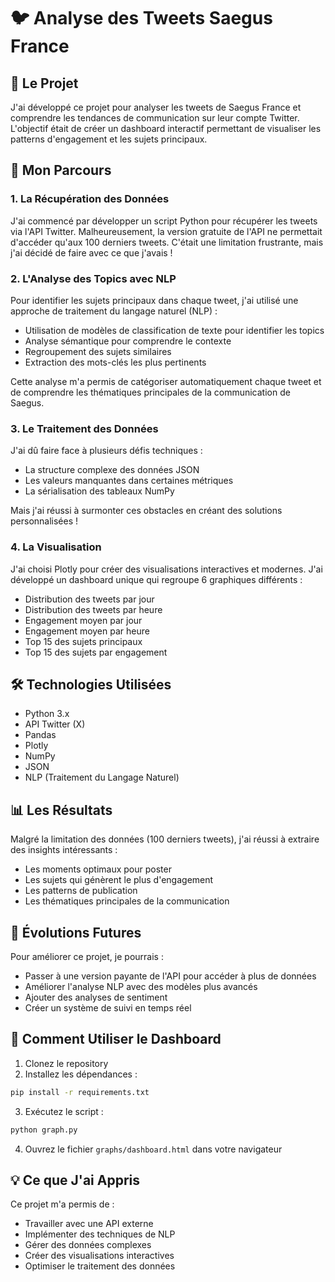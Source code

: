 # 🐦 Analyse des Tweets Saegus France

## 🎯 Le Projet
J'ai développé ce projet pour analyser les tweets de Saegus France et comprendre les tendances de communication sur leur compte Twitter. L'objectif était de créer un dashboard interactif permettant de visualiser les patterns d'engagement et les sujets principaux.

## 🚀 Mon Parcours

### 1. La Récupération des Données
J'ai commencé par développer un script Python pour récupérer les tweets via l'API Twitter. Malheureusement, la version gratuite de l'API ne permettait d'accéder qu'aux 100 derniers tweets. C'était une limitation frustrante, mais j'ai décidé de faire avec ce que j'avais !

### 2. L'Analyse des Topics avec NLP
Pour identifier les sujets principaux dans chaque tweet, j'ai utilisé une approche de traitement du langage naturel (NLP) :
- Utilisation de modèles de classification de texte pour identifier les topics
- Analyse sémantique pour comprendre le contexte
- Regroupement des sujets similaires
- Extraction des mots-clés les plus pertinents

Cette analyse m'a permis de catégoriser automatiquement chaque tweet et de comprendre les thématiques principales de la communication de Saegus.

### 3. Le Traitement des Données
J'ai dû faire face à plusieurs défis techniques :
- La structure complexe des données JSON
- Les valeurs manquantes dans certaines métriques
- La sérialisation des tableaux NumPy

Mais j'ai réussi à surmonter ces obstacles en créant des solutions personnalisées !

### 4. La Visualisation
J'ai choisi Plotly pour créer des visualisations interactives et modernes. J'ai développé un dashboard unique qui regroupe 6 graphiques différents :
- Distribution des tweets par jour
- Distribution des tweets par heure
- Engagement moyen par jour
- Engagement moyen par heure
- Top 15 des sujets principaux
- Top 15 des sujets par engagement

## 🛠️ Technologies Utilisées
- Python 3.x
- API Twitter (X)
- Pandas
- Plotly
- NumPy
- JSON
- NLP (Traitement du Langage Naturel)

## 📊 Les Résultats
Malgré la limitation des données (100 derniers tweets), j'ai réussi à extraire des insights intéressants :
- Les moments optimaux pour poster
- Les sujets qui génèrent le plus d'engagement
- Les patterns de publication
- Les thématiques principales de la communication

## 🔮 Évolutions Futures
Pour améliorer ce projet, je pourrais :
- Passer à une version payante de l'API pour accéder à plus de données
- Améliorer l'analyse NLP avec des modèles plus avancés
- Ajouter des analyses de sentiment
- Créer un système de suivi en temps réel

## 🎨 Comment Utiliser le Dashboard
1. Clonez le repository
2. Installez les dépendances :
```bash
pip install -r requirements.txt
```
3. Exécutez le script :
```bash
python graph.py
```
4. Ouvrez le fichier `graphs/dashboard.html` dans votre navigateur

## 💡 Ce que J'ai Appris
Ce projet m'a permis de :
- Travailler avec une API externe
- Implémenter des techniques de NLP
- Gérer des données complexes
- Créer des visualisations interactives
- Optimiser le traitement des données


